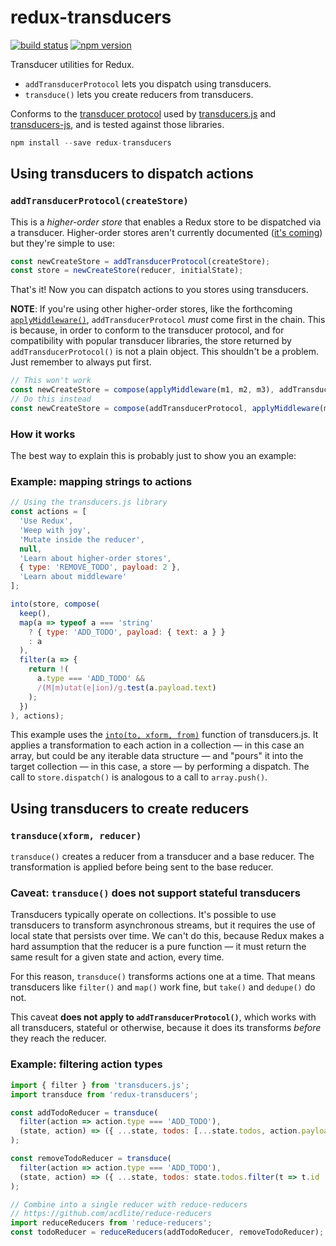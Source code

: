 redux-transducers
=================

[![build status](https://img.shields.io/travis/acdlite/redux-transducers/master.svg?style=flat-square)](https://travis-ci.org/acdlite/redux-transducers)
[![npm version](https://img.shields.io/npm/v/redux-transducers.svg?style=flat-square)](https://www.npmjs.com/package/redux-transducers)

Transducer utilities for Redux.

- `addTransducerProtocol` lets you dispatch using transducers.
- `transduce()` lets you create reducers from transducers.

Conforms to the [transducer protocol](https://github.com/cognitect-labs/transducers-js#the-transducer-protocol) used by [transducers.js](https://github.com/jlongster/transducers.js) and [transducers-js](https://github.com/cognitect-labs/transducers-js), and is tested against those libraries.

```js
npm install --save redux-transducers
```
## Using transducers to dispatch actions

### `addTransducerProtocol(createStore)`

This is a *higher-order store* that enables a Redux store to be dispatched via a transducer. Higher-order stores aren't currently documented ([it's coming](https://github.com/gaearon/redux/pull/140)) but they're simple to use:

```js
const newCreateStore = addTransducerProtocol(createStore);
const store = newCreateStore(reducer, initialState);
```

That's it! Now you can dispatch actions to you stores using transducers.

**NOTE**: If you're using other higher-order stores, like the forthcoming [`applyMiddleware()`](https://github.com/gaearon/redux/pull/213), `addTransducerProtocol` *must* come first in the chain. This is because, in order to conform to the transducer protocol, and for compatibility with popular transducer libraries, the store returned by `addTransducerProtocol()` is not a plain object. This shouldn't be a problem. Just remember to always put first.

```js
// This won't work
const newCreateStore = compose(applyMiddleware(m1, m2, m3), addTransducerProtocol, createStore);
// Do this instead
const newCreateStore = compose(addTransducerProtocol, applyMiddleware(m1, m2, m3), createStore);
```

### How it works

The best way to explain this is probably just to show you an example:

### Example: mapping strings to actions

```js
// Using the transducers.js library
const actions = [
  'Use Redux',
  'Weep with joy',
  'Mutate inside the reducer',
  null,
  'Learn about higher-order stores',
  { type: 'REMOVE_TODO', payload: 2 },
  'Learn about middleware'
];

into(store, compose(
  keep(),
  map(a => typeof a === 'string'
    ? { type: 'ADD_TODO', payload: { text: a } }
    : a
  ),
  filter(a => {
    return !(
      a.type === 'ADD_TODO' &&
      /(M|m)utat(e|ion)/g.test(a.payload.text)
    );
  })
), actions);
```

This example uses the [`into(to, xform, from)`](https://github.com/jlongster/transducers.js#applying-transformations) function of transducers.js. It applies a transformation to each action in a collection — in this case an array, but could be any iterable data structure — and "pours" it into the target collection — in this case, a store — by performing a dispatch. The call to `store.dispatch()` is analogous to a call to `array.push()`.

## Using transducers to create reducers

### `transduce(xform, reducer)`

`transduce()` creates a reducer from a transducer and a base reducer. The transformation is applied before being sent to the base reducer.

### Caveat: `transduce()` does not support stateful transducers

Transducers typically operate on collections. It's possible to use transducers to transform asynchronous streams, but it requires the use of local state that persists over time. We can't do this, because Redux makes a hard assumption that the reducer is a pure function — it must return the same result for a given state and action, every time.

For this reason, `transduce()` transforms actions one at a time. That means transducers like `filter()` and `map()` work fine, but `take()` and `dedupe()` do not.

This caveat **does not apply to `addTransducerProtocol()`**, which works with all transducers, stateful or otherwise, because it does its transforms *before* they reach the reducer.

### Example: filtering action types

```js
import { filter } from 'transducers.js';
import transduce from 'redux-transducers';

const addTodoReducer = transduce(
  filter(action => action.type === 'ADD_TODO'),
  (state, action) => ({ ...state, todos: [...state.todos, action.payload })
);

const removeTodoReducer = transduce(
  filter(action => action.type === 'ADD_TODO'),
  (state, action) => ({ ...state, todos: state.todos.filter(t => t.id !== action.payload.id) })
);

// Combine into a single reducer with reduce-reducers
// https://github.com/acdlite/reduce-reducers
import reduceReducers from 'reduce-reducers';
const todoReducer = reduceReducers(addTodoReducer, removeTodoReducer);
```
